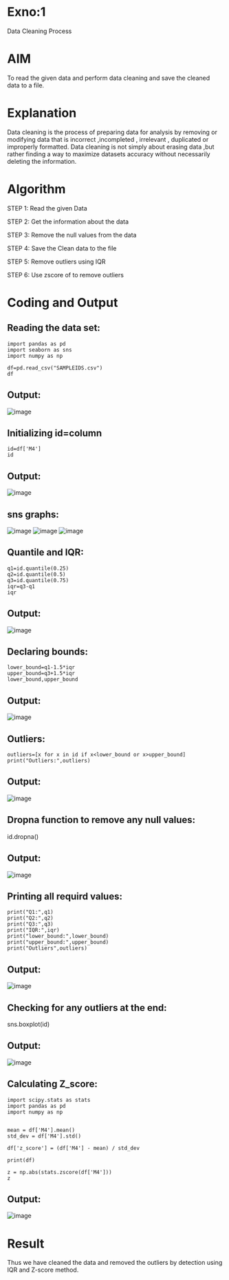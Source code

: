 # Exno:1
Data Cleaning Process

# AIM
To read the given data and perform data cleaning and save the cleaned data to a file.

# Explanation
Data cleaning is the process of preparing data for analysis by removing or modifying data that is incorrect ,incompleted , irrelevant , duplicated or improperly formatted. Data cleaning is not simply about erasing data ,but rather finding a way to maximize datasets accuracy without necessarily deleting the information.

# Algorithm
STEP 1: Read the given Data

STEP 2: Get the information about the data

STEP 3: Remove the null values from the data

STEP 4: Save the Clean data to the file

STEP 5: Remove outliers using IQR

STEP 6: Use zscore of to remove outliers

# Coding and Output
## Reading the data set:
```
import pandas as pd
import seaborn as sns
import numpy as np

df=pd.read_csv("SAMPLEIDS.csv")
df
```
## Output:
![image](https://github.com/user-attachments/assets/e1414327-a310-4419-adcb-aa0061af7a95)

## Initializing id=column
```
id=df['M4']
id
```
## Output:
![image](https://github.com/user-attachments/assets/e9dd05f7-d57c-4ad9-8b10-072b884dad00)

## sns graphs:
![image](https://github.com/user-attachments/assets/66babd06-f5ac-44e7-bdd5-59fcc608a158)
![image](https://github.com/user-attachments/assets/fa3fea71-1192-40b9-8902-95208d3023a4)
![image](https://github.com/user-attachments/assets/a74935ca-09fb-4db9-b063-972dc8c81866)

## Quantile and IQR:
```
q1=id.quantile(0.25)
q2=id.quantile(0.5)
q3=id.quantile(0.75)
iqr=q3-q1
iqr
```
## Output:
![image](https://github.com/user-attachments/assets/daaa2f2f-a20d-4f29-af27-b82ed66129e5)

## Declaring bounds:
```
lower_bound=q1-1.5*iqr
upper_bound=q3+1.5*iqr
lower_bound,upper_bound
```
## Output:
![image](https://github.com/user-attachments/assets/b5e46297-99e6-45cc-852c-ca2e06447980)

## Outliers:
```
outliers=[x for x in id if x<lower_bound or x>upper_bound]
print("Outliers:",outliers)
```
## Output:
![image](https://github.com/user-attachments/assets/0d87ea97-6aa9-49e4-a93e-51e40a2bfc9b)

## Dropna function to remove any null values:
id.dropna()
## Output:
![image](https://github.com/user-attachments/assets/0263ba00-3863-4e33-993b-6dda510f08d8)

## Printing all requird values:
```
print("Q1:",q1)
print("Q2:",q2)
print("Q3:",q3)
print("IQR:",iqr)
print("lower_bound:",lower_bound)
print("upper_bound:",upper_bound)
print("Outliers",outliers)
```
## Output:

![image](https://github.com/user-attachments/assets/84e329b8-41f1-4fcc-aafa-bda61e36817f)

## Checking for any outliers at the end:
sns.boxplot(id)
## Output:

![image](https://github.com/user-attachments/assets/be54dcec-ff63-4f11-91fa-5cd40c111dd6)

## Calculating Z_score:
```
import scipy.stats as stats
import pandas as pd
import numpy as np


mean = df['M4'].mean()
std_dev = df['M4'].std()

df['z_score'] = (df['M4'] - mean) / std_dev

print(df)

z = np.abs(stats.zscore(df['M4']))
z
```
## Output:
![image](https://github.com/user-attachments/assets/2109c2d0-c973-472f-b90e-9ed5653b1da4)

# Result
Thus we have cleaned the data and removed the outliers by detection using IQR and Z-score method.
